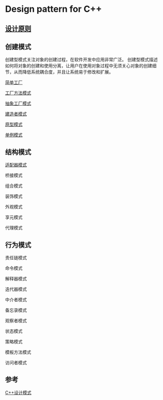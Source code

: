 # Design pattern for C++

## [设计原则](doc/01-设计原则.md)

## 创建模式
创建型模式关注对象的创建过程，在软件开发中应用非常广泛。
创建型模式描述如何将对象的创建和使用分离，让用户在使用对象过程中无须关心对象的创建细节，从而降低系统耦合度，并且让系统易于修改和扩展。

[简单工厂](doc/02-简单工厂.md)

[工厂方法模式](doc/03-工厂方法.md)

[抽象工厂模式](doc/04-抽象工厂.md)

[建造者模式](doc/05-建造者.md)

[原型模式](doc/06-原型.md)

[单例模式](doc/07-单例.md)

## 结构模式

[适配器模式](doc/08-适配器.md)

桥接模式

组合模式

装饰模式

外观模式

享元模式

代理模式

## 行为模式

责任链模式

命令模式

解释器模式

迭代器模式

中介者模式

备忘录模式

观察者模式

状态模式

策略模式

模板方法模式

访问者模式

## 参考
[C++设计模式](https://blog.csdn.net/sinat_21107433/category_9418696.html)